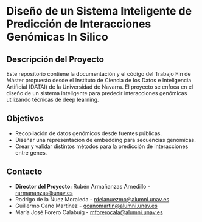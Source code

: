 # Diseño de un Sistema Inteligente de Predicción de Interacciones Genómicas In Silico

## Descripción del Proyecto
Este repositorio contiene la documentación y el código del Trabajo Fin de Máster propuesto desde el Instituto de Ciencia de los Datos e Inteligencia Artificial (DATAI) de la Universidad de Navarra. El proyecto se enfoca en el diseño de un sistema inteligente para predecir interacciones genómicas utilizando técnicas de deep learning.

## Objetivos
- Recopilación de datos genómicos desde fuentes públicas.
- Diseñar una representación de embedding para secuencias genómicas.
- Crear y validar distintos métodos para la predicción de interacciones entre genes.

## Contacto
- **Director del Proyecto:** Rubén Armañanzas Arnedillo - [rarmananzas@unav.es](mailto:rarmananzas@unav.es)
- Rodrigo de la Nuez Moraleda - [rdelanuezmo@alumni.unav.es](mailto:rdelanuezmo@alumni.unav.es)
- Guillermo Cano Martínez - [gcanomartin@alumni.unav.es](gcanomartin@alumni.unav.es)
- María José Forero Calabuig - [mforerocala@alumni.unav.es](mailto:mforerocala@alumni.unav.es)
